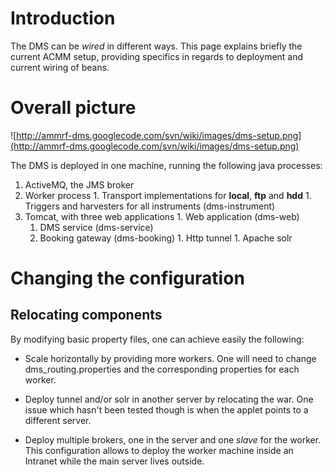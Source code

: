 # Introduction #

The DMS can be _wired_ in different ways. This page explains briefly the current ACMM setup, providing specifics in regards to deployment and current wiring of beans.

# Overall picture #

![http://ammrf-dms.googlecode.com/svn/wiki/images/dms-setup.png](http://ammrf-dms.googlecode.com/svn/wiki/images/dms-setup.png)

The DMS is deployed in one machine, running the following java processes:

  1. ActiveMQ, the JMS broker
  1. Worker process
    1. Transport implementations for **local**, **ftp** and **hdd**
    1. Triggers and harvesters for all instruments (dms-instrument)
  1. Tomcat, with three web applications
    1. Web application (dms-web)
      1. DMS service (dms-service)
      1. Booking gateway (dms-booking)
    1. Http tunnel
    1. Apache solr

# Changing the configuration #

## Relocating components ##

By modifying basic property files, one can achieve easily the following:

  * Scale horizontally by providing more workers. One will need to change dms\_routing.properties and the corresponding properties for each worker.

  * Deploy tunnel and/or solr in another server by relocating the war. One issue which hasn't been tested though is when the applet points to a different server.

  * Deploy multiple brokers, one in the server and one _slave_ for the worker. This configuration allows to deploy the worker machine inside an Intranet while the main server lives outside.